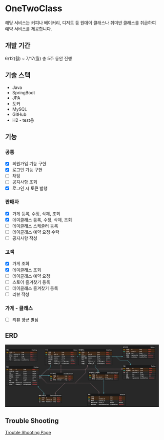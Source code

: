 
# OneTwoClass
해당 서비스는 커피나 베이커리, 디저트 등 원데이 클래스나 취미반 클래스를 취급하여 예약 서비스를 제공합니다.

## 개발 기간

6/12(월) ~ 7/17(월) 총 5주 동안 진행

## 기술 스택

- Java
- SpringBoot
- JPA
- 도커
- MySQL
- GitHub
- H2 - test용

## 기능

### 공통
- [x] 회원가입 기능 구현
- [x] 로그인 기능 구현
- [ ] 채팅
- [ ] 공지사항 조회
- [x] 로그인 시 토큰 발행

### 판매자
- [x] 가게 등록, 수정, 삭제, 조회
- [x] 데이클래스 등록, 수정, 삭제, 조회
- [ ] 데이클래스 스케쥴러 등록
- [ ] 데이클래스 예약 요청 수락
- [ ] 공지사항 작성

### 고객
- [x] 가게 조회
- [x] 데이클래스 조회
- [ ] 데이클래스 예약 요청
- [ ] 스토어 즐겨찾기 등록
- [ ] 데이클래스 즐겨찾기 등록
- [ ] 리뷰 작성

### 가게 - 클래스
- [ ] 리뷰 평균 별점

## ERD
![img_1.png](img_1.png)

## Trouble Shooting
[Trouble Shooting Page][link]

[link]: https://github.com/Nokchamat/oneTwoClass/blob/main/TROUBLE_SHOOTING.md

